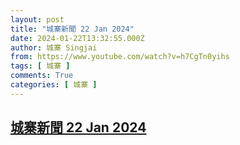 ```yaml
---
layout: post
title: "城寨新聞 22 Jan 2024"
date: 2024-01-22T13:32:55.000Z
author: 城寨 Singjai
from: https://www.youtube.com/watch?v=h7CgTn0yihs
tags: [ 城寨 ]
comments: True
categories: [ 城寨 ]
---
```

<!--1705930375000-->
[城寨新聞 22 Jan 2024](https://www.youtube.com/watch?v=h7CgTn0yihs)
------

<div>

</div>
